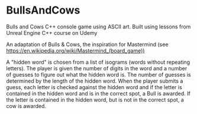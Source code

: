 # BullsAndCows
Bulls and Cows C++ console game using ASCII art.  Built using lessons from Unreal Engine C++ course on Udemy

An adaptation of Bulls & Cows, the inspiration for Mastermind
(see https://en.wikipedia.org/wiki/Mastermind_(board_game))

A "hidden word" is chosen from a list of isograms (words without repeating letters).
The player is given the number of digits in the word and a number of guesses to figure
out what the hidden word is.  The number of guesses is determined by the length of the
hidden word.  When the player submits a guess, each letter is checked against
the hidden word and if the letter is contained in the hidden word and is in the correct spot,
a Bull is awarded.  If the letter is contained in the hidden word, but is not in the correct
spot, a cow is awarded.
